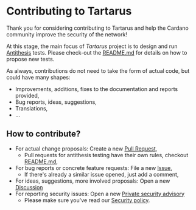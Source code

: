 # Contributing to Tartarus

Thank you for considering contributing to Tartarus and help the Cardano community improve the security of the network!

At this stage, the main focus of _Tartarus_ project is to design and run [Antithesis](https://antithesis.com) tests. Please check-out the [README.md](./antithesis/README.md) for details on how to propose new tests.

As always, contributions do not need to take the form of actual code, but could have many shapes:

* Improvements, additions, fixes to the documentation and reports provided,
* Bug reports, ideas, suggestions,
* Translations,
* ...

## How to contribute?

* For actual change proposals: Create a new [Pull Request](https://github.com/cardano-scaling/tartarus/compare),
  * Pull requests for antithesis testing have their own rules, checkout [README.md](./antithesis/README.md),
* For bug reports or concrete feature requests: File a new [Issue](https://github.com/cardano-scaling/tartarus/issues/new),
  * If there's already a similar issue opened, just add a comment,
* For ideas, suggestions, more involved proposals: Open a new [Discussion](https://github.com/cardano-scaling/tartarus/discussions/new/choose)
* For reporting security issues: Open a new [Private security advisory](https://github.com/cardano-scaling/tartarus/security/advisories/new)
  * Please make sure you've read our [Security policy](./SECURITY.md).
